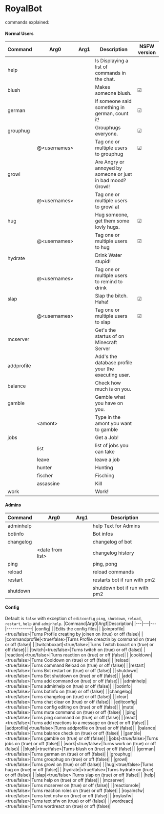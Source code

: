 # RoyalBot

commands explained:
#### Normal Users
|Command|Arg0|Arg1|Description|NSFW version|
|---|---|---|-------------|---|
|help| | |Is Displaying a list of commands in the chat.| |
|blush| | |Makes someone blush.|☑|
|german| | |If someone said something in german, count it!|☑|
|grouphug| | |Grouphugs everyone.|☑|
| |@\<usernames\>| |Tag one or multiple users to grouphug|☑|
|growl| | |Are Angry or annoyed by someone or just in bad mood? Growl!| |
| |@\<usernames\>| |Tag one or multiple users to growl at| |
|hug| | |Hug someone, get them some lovly hugs.|☑|
| |@\<usernames\>| |Tag one or multiple users to hug|☑|
|hydrate| | |Drink Water stupid!| |
| |@\<usernames\>| |Tag one or multiple users to remind to drink| |
|slap| | |Slap the bitch. Haha!|☑|
| |@\<usernames\>| |Tag one or multiple users to slap|☑|
|mcserver| | |Get's the startus of on Minecraft Server| |
|addprofile| | |Add's the database profile your the executing user.| |
|balance| | |Check how much is on you.| |
|gamble| | |Gamble what you have on you.| |
| |\<amont\>| |Type in the amont you want to gamble| |
|jobs| | |Get a Job!| |
| |list| |list of jobs you can take| |
| |leave| |leave a job| |
| |hunter| |Hunting| |
| |fischer| |Fisching| |
| |assassine| |Kill| |
|work| | |Work!| |
#### Admins
|Command|Arg0|Arg1|Description|
|---|---|---|-------------|
|adminhelp| | |help Text for Admins|
|botinfo| | |Bot infos|
|changelog| | |changelog of bot|
| |\<date from list\>| |changelog history|
|ping| | |ping, pong|
|reload| | |reload commands|
|restart| | |restarts bot if run with pm2|
|shutdown| | |shutdown bot if run with pm2|
#### Config
Default is `false` with exception of `editconfig` `ping`, `shutdown`, `reload`, `restart`, `help` and `adminhelp`.
|Command|Arg0|Arg1|Description|
|---|---|---|-------------|
|config| | |Edits the config files|
| |joinprofile|\<true/false\>|Turns Profile creating by joinen on (true) or off (false)|
| |commandprofile|\<true/false\>|Turns Profile creactin by command on (true) or off (false)|
| |twitchboxart|\<true/false\>|Turns Twitch boxart on (true) or off (false)|
| |twitch|\<true/false\>|Turns twitch on (true) or off (false)|
| |reaction|\<true/false\>|Turns reaction on (true) or off (false)|
| |cooldown|\<true/false\>|Turns Cooldown on (true) or off (false)|
| |reload|\<true/false\>|Turns command Reload on (true) or off (false)|
| |restart|\<true/false\>|Turns Bot restart on (true) or off (false)|
| |shutdown|\<true/false\>|Turns Bot shutdown on (true) or off (false)|
| |add|\<true/false\>|Turns add command on (true) or off (false)|
| |adminhelp|\<true/false\>|Turns adminhelp on (true) or off (false)|
| |botinfo|\<true/false\>|Turns botinfo on (true) or off (false)|
| |changelog|\<true/false\>|Turns changelog on (true) or off (false)|
| |clear|\<true/false\>|Turns chat clear on (true) or off (false)|
| |editconfig|\<true/false\>|Turns config editing on (true) or off (false)|
| |mute|\<true/false\>|Turns mute command on (true) or off (false)|
| |ping|\<true/false\>|Turns ping command on (true) or off (false)|
| |react|\<true/false\>|Turns add reactions to a message on (true) or off (false)|
| |addprofile|\<true/false\>|Turns addprofile on (true) or off (false)|
| |balance|\<true/false\>|Turns balance check on (true) or off (false)|
| |gamble|\<true/false\>|Turns gamble on (true) or off (false)|
| |jobs|\<true/false\>|Turns jobs on (true) or off (false)|
| |work|\<true/false\>|Turns work on (true) or off (false)|
| |blush|\<true/false\>|Turns blush on (true) or off (false)|
| |german|\<true/false\>|Turns german on (true) or off (false)|
| |grouphug|\<true/false\>|Turns grouphug on (true) or off (false)|
| |growl|\<true/false\>|Turns growl on (true) or off (false)|
| |hug|\<true/false\>|Turns hug on (true) or off (false)|
| |hydrate|\<true/false\>|Turns hydrate on (true) or off (false)|
| |slap|\<true/false\>|Turns slap on (true) or off (false)|
| |help|\<true/false\>|Turns help on (true) or off (false)|
| |mcserver|\<true/false\>|Turns mcserver on (true) or off (false)|
| |reactionrole|\<true/false\>|Turns reaction roles on (true) or off (false)|
| |royalnsfw|\<true/false\>|Turns text nsfw on (true) or off (false)|
| |roylasfw|\<true/false\>|Turns text sfw on (true) or off (false)|
| |wordreact|\<true/false\>|Turns wordreact on (true) or off (false)|



